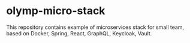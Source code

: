 # olymp-micro-stack

This repository contains example of microservices stack for small team, based on Docker, Spring, React, GraphQL, Keycloak, Vault.
